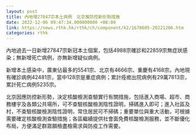 ```yaml
---
layout: post
title: 內地增27847宗本土病例　北京推防控新形勢措施
date: 2022-12-06 09:47:34.000000000 +08:00
link: https://news.rthk.hk/rthk/ch/component/k2/1678605-20221206.htm
categories: rthk
---
```


內地過去一日新增27847宗新冠本土個案，包括4988宗確診和22859宗無症狀感染；無新增死亡病例，亦無新增疑似病例。

新增本土感染中，廣東佔最多的5541宗、北京有4666宗、重慶有4168宗。內地現有確診病例42481宗，當中128宗是重症病例；累計痊癒出院病例有29萬7813宗，累計死亡病例5235宗。

北京因應防控新形勢，決定核酸檢測查驗實行有關措施，包括進入商場、超市、商務樓宇及各類公共場所，可不查驗核酸檢測陰性證明，掃碼進入即可；進入社區及村，不查驗核酸檢測陰性證明，常住居民可不掃碼；重要單位與重大活動，可根據需要確定核酸檢測查驗措施；各區繼續提供社會面免費核酸檢測服務，並不斷優化布局，方便滿足群眾願檢盡檢需求與防疫工作需要。
